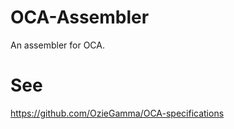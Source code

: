 OCA-Assembler
=============

An assembler for OCA.


# See
https://github.com/OzieGamma/OCA-specifications
